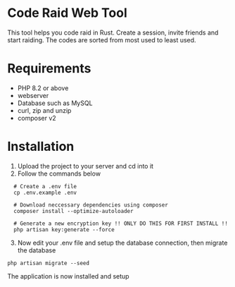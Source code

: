 # Code Raid Web Tool
This tool helps you code raid in Rust. Create a session, invite friends and start raiding. The codes are sorted from most used to least used.

# Requirements
- PHP 8.2 or above
- webserver
- Database such as MySQL
- curl, zip and unzip
- composer v2

# Installation

1. Upload the project to your server and cd into it
2. Follow the commands below

```
  # Create a .env file
  cp .env.example .env

  # Download neccessary dependencies using composer
  composer install --optimize-autoloader

  # Generate a new encryption key !! ONLY DO THIS FOR FIRST INSTALL !!
  php artisan key:generate --force
```

3. Now edit your .env file and setup the database connection, then migrate the database

```ssh
php artisan migrate --seed
```

The application is now installed and setup
